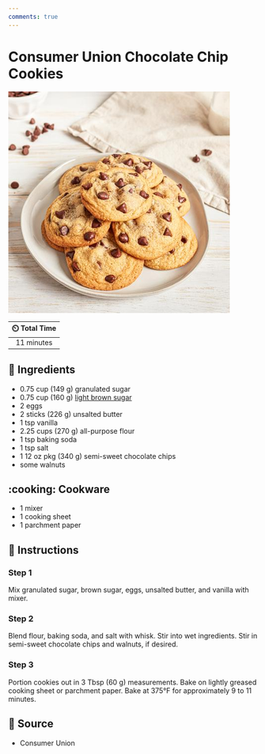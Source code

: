 ```yaml
---
comments: true
---
```

# Consumer Union Chocolate Chip Cookies

![Consumer Union Chocolate Chip Cookies](../assets/images/consumer-union-chocolate-chip-cookies.jpg)

| :timer_clock: Total Time |
|:-----------------------: |
| 11 minutes |

## :salt: Ingredients

- 0.75 cup (149 g) granulated sugar
- 0.75 cup (160 g) [light brown sugar][1]
- 2 eggs
- 2 sticks (226 g) unsalted butter
- 1 tsp vanilla
- 2.25 cups (270 g) all-purpose flour
- 1 tsp baking soda
- 1 tsp salt
- 1 12 oz pkg (340 g) semi-sweet chocolate chips
- some walnuts

## :cooking: Cookware

- 1 mixer
- 1 cooking sheet
- 1 parchment paper

## :pencil: Instructions

### Step 1

Mix granulated sugar, brown sugar, eggs, unsalted butter, and vanilla with mixer.

### Step 2

Blend flour, baking soda, and salt with whisk. Stir into wet ingredients. Stir in semi-sweet chocolate chips and
walnuts, if desired.

### Step 3

Portion cookies out in 3 Tbsp (60 g) measurements. Bake on lightly greased cooking sheet or parchment paper. Bake at
375°F for approximately 9 to 11 minutes.

## :link: Source

- Consumer Union

[1]: <../ingredients/brown-sugar.md>
